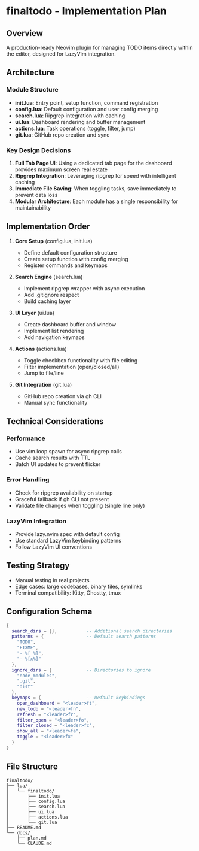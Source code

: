# finaltodo - Implementation Plan

## Overview
A production-ready Neovim plugin for managing TODO items directly within the editor, designed for LazyVim integration.

## Architecture

### Module Structure
- **init.lua**: Entry point, setup function, command registration
- **config.lua**: Default configuration and user config merging
- **search.lua**: Ripgrep integration with caching
- **ui.lua**: Dashboard rendering and buffer management
- **actions.lua**: Task operations (toggle, filter, jump)
- **git.lua**: GitHub repo creation and sync

### Key Design Decisions

1. **Full Tab Page UI**: Using a dedicated tab page for the dashboard provides maximum screen real estate
2. **Ripgrep Integration**: Leveraging ripgrep for speed with intelligent caching
3. **Immediate File Saving**: When toggling tasks, save immediately to prevent data loss
4. **Modular Architecture**: Each module has a single responsibility for maintainability

## Implementation Order

1. **Core Setup** (config.lua, init.lua)
   - Define default configuration structure
   - Create setup function with config merging
   - Register commands and keymaps

2. **Search Engine** (search.lua)
   - Implement ripgrep wrapper with async execution
   - Add .gitignore respect
   - Build caching layer

3. **UI Layer** (ui.lua)
   - Create dashboard buffer and window
   - Implement list rendering
   - Add navigation keymaps

4. **Actions** (actions.lua)
   - Toggle checkbox functionality with file editing
   - Filter implementation (open/closed/all)
   - Jump to file/line

5. **Git Integration** (git.lua)
   - GitHub repo creation via gh CLI
   - Manual sync functionality

## Technical Considerations

### Performance
- Use vim.loop.spawn for async ripgrep calls
- Cache search results with TTL
- Batch UI updates to prevent flicker

### Error Handling
- Check for ripgrep availability on startup
- Graceful fallback if gh CLI not present
- Validate file changes when toggling (single line only)

### LazyVim Integration
- Provide lazy.nvim spec with default config
- Use standard LazyVim keybinding patterns
- Follow LazyVim UI conventions

## Testing Strategy
- Manual testing in real projects
- Edge cases: large codebases, binary files, symlinks
- Terminal compatibility: Kitty, Ghostty, tmux

## Configuration Schema
```lua
{
  search_dirs = {},           -- Additional search directories
  patterns = {                -- Default search patterns
    "TODO",
    "FIXME", 
    "- %[ %]",
    "- %[x%]"
  },
  ignore_dirs = {             -- Directories to ignore
    "node_modules",
    ".git",
    "dist"
  },
  keymaps = {                 -- Default keybindings
    open_dashboard = "<leader>ft",
    new_todo = "<leader>fn",
    refresh = "<leader>fr",
    filter_open = "<leader>fo",
    filter_closed = "<leader>fc",
    show_all = "<leader>fa",
    toggle = "<leader>fx"
  }
}
```

## File Structure
```
finaltodo/
├── lua/
│   └── finaltodo/
│       ├── init.lua
│       ├── config.lua
│       ├── search.lua
│       ├── ui.lua
│       ├── actions.lua
│       └── git.lua
├── README.md
└── docs/
    ├── plan.md
    └── CLAUDE.md
```